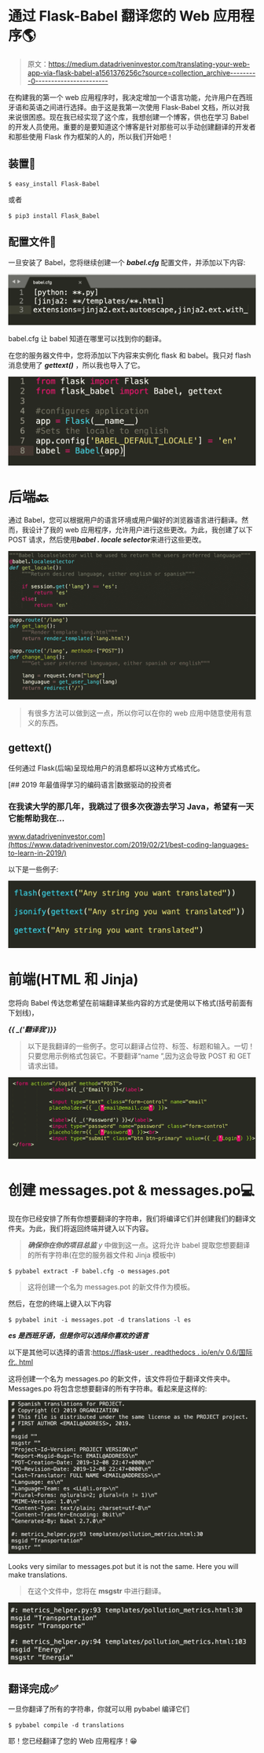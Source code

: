 # 通过 Flask-Babel 翻译您的 Web 应用程序🌎

> 原文：<https://medium.datadriveninvestor.com/translating-your-web-app-via-flask-babel-a1561376256c?source=collection_archive---------0----------------------->

在构建我的第一个 web 应用程序时，我决定增加一个语言功能，允许用户在西班牙语和英语之间进行选择。由于这是我第一次使用 Flask-Babel 文档，所以对我来说很困惑。现在我已经实现了这个库，我想创建一个博客，供也在学习 Babel 的开发人员使用。重要的是要知道这个博客是针对那些可以手动创建翻译的开发者和那些使用 Flask 作为框架的人的，所以我们开始吧！

## 装置🚀

`$ easy_install Flask-Babel`

或者

`$ pip3 install Flask_Babel`

## 配置文件📁

一旦安装了 Babel，您将继续创建一个 ***babel.cfg*** 配置文件，并添加以下内容:

![](img/eeb91342290169e982b87dfc396ee603.png)

babel.cfg 让 babel 知道在哪里可以找到你的翻译。

在您的服务器文件中，您将添加以下内容来实例化 flask 和 babel。我只对 flash 消息使用了 ***gettext()*** ，所以我也导入了它。

![](img/75f90276dc7d5efbb08c8ed742a484f5.png)

# 后端🔙

通过 Babel，您可以根据用户的语言环境或用户偏好的浏览器语言进行翻译。然而，我设计了我的 web 应用程序，允许用户进行这些更改。为此，我创建了以下 POST 请求，然后使用***babel . locale selector***来进行这些更改。

![](img/3d78e5862838c3313a767b125d2c16af.png)![](img/06109a7cafee52fc0c9727e145ee9f61.png)

> 有很多方法可以做到这一点，所以你可以在你的 web 应用中随意使用有意义的东西。

## gettext()

任何通过 Flask(后端)呈现给用户的消息都将以这种方式格式化。

[](https://www.datadriveninvestor.com/2019/02/21/best-coding-languages-to-learn-in-2019/) [## 2019 年最值得学习的编码语言|数据驱动的投资者

### 在我读大学的那几年，我跳过了很多次夜游去学习 Java，希望有一天它能帮助我在…

www.datadriveninvestor.com](https://www.datadriveninvestor.com/2019/02/21/best-coding-languages-to-learn-in-2019/) 

以下是一些例子:

![](img/215d8d875e278bbc9339434ddba7be60.png)

# 前端(HTML 和 Jinja)

您将向 Babel 传达您希望在前端翻译某些内容的方式是使用以下格式(括号前面有下划线)，

***{{ _('翻译我')}}***

> 以下是我翻译的一些例子。您可以翻译占位符、标签、标题和输入。一切！只要您用示例格式包装它。不要翻译“name ”,因为这会导致 POST 和 GET 请求出错。

![](img/384c2f5449faeeb9ccaf77d0573fcd14.png)

# 创建 messages.pot & messages.po💻

现在你已经安排了所有你想要翻译的字符串，我们将编译它们并创建我们的翻译文件夹。为此，我们将返回终端并键入以下内容。

> ***确保你在你的项目总监*** *y* 中做到这一点。这将允许 babel 提取您想要翻译的所有字符串(在您的服务器文件和 Jinja 模板中)

`$ pybabel extract -F babel.cfg -o messages.pot`

> 这将创建一个名为 messages.pot 的新文件作为模板。

然后，在您的终端上键入以下内容

`$ pybabel init -i messages.pot -d translations -l es`

***es 是西班牙语，但是你可以选择你喜欢的语言***

以下是其他可以选择的语言:[https://flask-user . readthedocs . io/en/v 0.6/国际化. html](https://flask-user.readthedocs.io/en/v0.6/internationalization.html)

这将创建一个名为 messages.po 的新文件，该文件将位于翻译文件夹中。Messages.po 将包含您想要翻译的所有字符串。看起来是这样的:

![](img/a7726abceaba1b9c84efea50b91cd980.png)

Looks very similar to messages.pot but it is not the same. Here you will make translations.

> 在这个文件中，您将在 **msgstr** 中进行翻译。

![](img/73f7bfa4c4c0da3fed67838e33e5b27e.png)

## 翻译完成✅

一旦你翻译了所有的字符串，你就可以用 pybabel 编译它们

`$ pybabel compile -d translations`

耶！您已经翻译了您的 Web 应用程序！😁